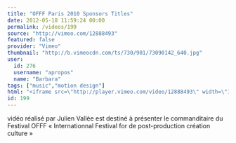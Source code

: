 ```yaml
---
title: "OFFF Paris 2010 Sponsors Titles"
date: 2012-05-18 11:59:24 00:00
permalink: /videos/199
source: "http://vimeo.com/12888493"
featured: false
provider: "Vimeo"
thumbnail: "http://b.vimeocdn.com/ts/730/901/73090142_640.jpg"
user:
  id: 276
  username: "apropos"
  name: "Barbara"
tags: ["music","motion design"]
html: "<iframe src=\"http://player.vimeo.com/video/12888493\" width=\"1280\" height=\"720\" frameborder=\"0\" webkitallowfullscreen mozallowfullscreen allowfullscreen></iframe>"
id: 199
---
```


vidéo réalisé par Julien Vallée est destiné à présenter le commanditaire du Festival OFFF « Internationnal Festival for de post-production création culture »